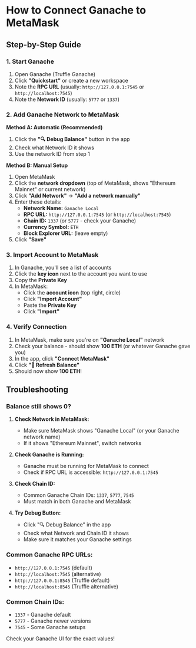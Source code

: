 # How to Connect Ganache to MetaMask

## Step-by-Step Guide

### 1. Start Ganache

1. Open Ganache (Truffle Ganache)
2. Click **"Quickstart"** or create a new workspace
3. Note the **RPC URL** (usually: `http://127.0.0.1:7545` or `http://localhost:7545`)
4. Note the **Network ID** (usually: `5777` or `1337`)

### 2. Add Ganache Network to MetaMask

**Method A: Automatic (Recommended)**

1. Click the **"🔍 Debug Balance"** button in the app
2. Check what Network ID it shows
3. Use the network ID from step 1

**Method B: Manual Setup**

1. Open MetaMask
2. Click the **network dropdown** (top of MetaMask, shows "Ethereum Mainnet" or current network)
3. Click **"Add Network"** → **"Add a network manually"**
4. Enter these details:
   - **Network Name:** `Ganache Local`
   - **RPC URL:** `http://127.0.0.1:7545` (or `http://localhost:7545`)
   - **Chain ID:** `1337` (or `5777` - check your Ganache)
   - **Currency Symbol:** `ETH`
   - **Block Explorer URL:** (leave empty)
5. Click **"Save"**

### 3. Import Account to MetaMask

1. In Ganache, you'll see a list of accounts
2. Click the **key icon** next to the account you want to use
3. Copy the **Private Key**
4. In MetaMask:
   - Click the **account icon** (top right, circle)
   - Click **"Import Account"**
   - Paste the **Private Key**
   - Click **"Import"**

### 4. Verify Connection

1. In MetaMask, make sure you're on **"Ganache Local"** network
2. Check your balance - should show **100 ETH** (or whatever Ganache gave you)
3. In the app, click **"Connect MetaMask"**
4. Click **"🔄 Refresh Balance"**
5. Should now show **100 ETH**!

## Troubleshooting

### Balance still shows 0?

1. **Check Network in MetaMask:**
   - Make sure MetaMask shows "Ganache Local" (or your Ganache network name)
   - If it shows "Ethereum Mainnet", switch networks

2. **Check Ganache is Running:**
   - Ganache must be running for MetaMask to connect
   - Check if RPC URL is accessible: `http://127.0.0.1:7545`

3. **Check Chain ID:**
   - Common Ganache Chain IDs: `1337`, `5777`, `7545`
   - Must match in both Ganache and MetaMask

4. **Try Debug Button:**
   - Click "🔍 Debug Balance" in the app
   - Check what Network and Chain ID it shows
   - Make sure it matches your Ganache settings

### Common Ganache RPC URLs:
- `http://127.0.0.1:7545` (default)
- `http://localhost:7545` (alternative)
- `http://127.0.0.1:8545` (Truffle default)
- `http://localhost:8545` (Truffle alternative)

### Common Chain IDs:
- `1337` - Ganache default
- `5777` - Ganache newer versions
- `7545` - Some Ganache setups

Check your Ganache UI for the exact values!

